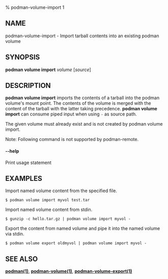 % podman-volume-import 1

## NAME
podman\-volume\-import - Import tarball contents into an existing podman volume

## SYNOPSIS
**podman volume import** *volume* [*source*]

## DESCRIPTION

**podman volume import** imports the contents of a tarball into the podman volume's mount point.
The contents of the volume is merged with the content of the tarball with the latter taking precedence.
**podman volume import** can consume piped input when using `-` as source path.

The given volume must already exist and is not created by podman volume import.

Note: Following command is not supported by podman-remote.

#### **--help**

Print usage statement

## EXAMPLES

Import named volume content from the specified file.
```
$ podman volume import myvol test.tar
```

Import named volume content from stdin.
```
$ gunzip -c hello.tar.gz | podman volume import myvol -
```

Export the content from named volume and pipe it into the named volume via stdin.
```
$ podman volume export oldmyvol | podman volume import myvol -
```

## SEE ALSO
**[podman(1)](podman.1.md)**, **[podman-volume(1)](podman-volume.1.md)**, **[podman-volume-export(1)](podman-volume-export.1.md)**
